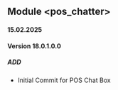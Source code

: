 ## Module <pos_chatter>

#### 15.02.2025
#### Version 18.0.1.0.0
##### ADD
- Initial Commit for POS Chat Box
